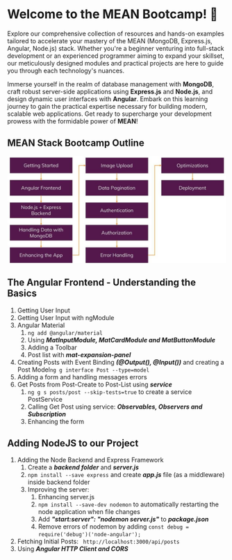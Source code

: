 # Welcome to the MEAN Bootcamp! 🚀

Explore our comprehensive collection of resources and hands-on examples tailored to accelerate your mastery of the MEAN (MongoDB, Express.js, Angular, Node.js) stack. Whether you're a beginner venturing into full-stack development or an experienced programmer aiming to expand your skillset, our meticulously designed modules and practical projects are here to guide you through each technology's nuances.

Immerse yourself in the realm of database management with **MongoDB**, craft robust server-side applications using **Express.js** and **Node.js**, and design dynamic user interfaces with **Angular**. Embark on this learning journey to gain the practical expertise necessary for building modern, scalable web applications. Get ready to supercharge your development prowess with the formidable power of **MEAN**!

## MEAN Stack Bootcamp Outline

  <div>
    <img src="outline.jpg" with="400px">
  </div>

  ## The Angular Frontend - Understanding the Basics
  1. Getting User Input
  2. Getting User Input with ngModule
  3. Angular Material
     1. ``` ng add @angular/material ``` 
     2. Using ***MatInputModule, MatCardModule and MatButtonModule***
     3. Adding a Toolbar
     4. Post list with ***mat-expansion-panel***
  4. Creating Posts with Event Binding ***(@Output(), @Input())*** and creating a Post Model``` ng g interface Post --type=model ```
  5. Adding a form and handling messages errors
  6. Get Posts from Post-Create to Post-List using ***service***
      1. ``` ng g s posts/post --skip-tests=true ``` to create a service PostService
      2. Calling Get Post using service: ***Observables, Observers and Subscription***
      3. Enhancing the form  
## Adding NodeJS to our Project
1. Adding the Node Backend and Express Framework
   1. Create a ***backend folder*** and ***server.js***
   2. ``` npm install --save express ``` and create ***app.js*** file (as a middleware) inside backend folder
   3. Improving the server:
      1. Enhancing server.js
      2. ``` npm install --save-dev nodemon ``` to automatically restarting the node application when file changes
      3. Add ***"start:server": "nodemon server.js"*** to ***package.json***
      4. Remove errors of nodemon by adding ``` const debug = require('debug')('node-angular'); ```
2. Fetching Initial Posts: ``` http://localhost:3000/api/posts```
3. Using ***Angular HTTP Client and CORS***
